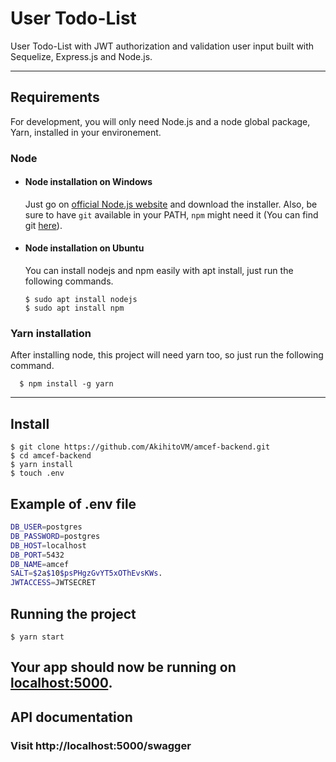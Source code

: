 # User Todo-List 

User Todo-List with JWT authorization and validation user input built with Sequelize, Express.js and Node.js.

---

## Requirements

For development, you will only need Node.js and a node global package, Yarn, installed in your environement.

### Node

- #### Node installation on Windows

  Just go on [official Node.js website](https://nodejs.org/) and download the installer.
  Also, be sure to have `git` available in your PATH, `npm` might need it (You can find git [here](https://git-scm.com/)).

- #### Node installation on Ubuntu

  You can install nodejs and npm easily with apt install, just run the following commands.

      $ sudo apt install nodejs
      $ sudo apt install npm



### Yarn installation

  After installing node, this project will need yarn too, so just run the following command.

      $ npm install -g yarn

---

## Install

    $ git clone https://github.com/AkihitoVM/amcef-backend.git
    $ cd amcef-backend
    $ yarn install
    $ touch .env

## Example of .env file

```sh
DB_USER=postgres
DB_PASSWORD=postgres
DB_HOST=localhost
DB_PORT=5432
DB_NAME=amcef
SALT=$2a$10$psPHgzGvYT5xOThEvsKWs.
JWTACCESS=JWTSECRET
```

## Running the project

    $ yarn start



## Your app should now be running on [localhost:5000](http://localhost:5000/).



## API documentation

### Visit http://localhost:5000/swagger

